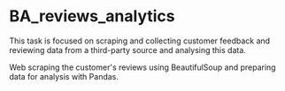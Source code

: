 # BA_reviews_analytics
This task is focused on scraping and collecting customer feedback and reviewing data from a third-party source and analysing this data.

Web scraping the customer's reviews using BeautifulSoup and preparing data for analysis with Pandas.
